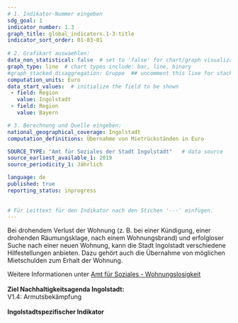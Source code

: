 ```yaml
---
# 1. Indikator-Nummer eingeben 
sdg_goal: 1 
indicator_number: 1.3
graph_title: global_indicators.1-3-title
indicator_sort_order: 01-03-01
 
# 2. Grafikart auswaehlen: 
data_non_statistical: false  # set to 'false' for chart/graph visualization 
graph_type: line  # chart types include: bar, line, binary 
#graph_stacked_disaggregation: Gruppe  ## uncomment this line for stacked bars. eplace 'Geschlecht' with the field of aggregation. 
computation_units: Euro
data_start_values:  # initialize the field to be shown  
 - field: Region 
   value: Ingolstadt 
 - field: Region 
   value: Bayern 

# 3. Berechnung und Quelle eingeben: 
national_geographical_coverage: Ingolstadt
computation_definitions: Übernahme von Mietrückständen in Euro

SOURCE_TYPE: "Amt für Soziales der Stadt Ingolstadt"   # data source  
source_earliest_available_1: 2019
source_periodicity_1: Jährlich

language: de   
published: true 
reporting_status: inprogress
 
 
# Für Leittext für den Indikator nach den Stichen '---' einfügen. 
---
```

Bei drohendem Verlust der Wohnung (z. B. bei einer Kündigung, einer drohenden Räumungsklage, nach einem Wohnungsbrand) und erfolgloser Suche nach einer neuen Wohnung, kann die Stadt Ingolstadt verschiedene Hilfestellungen anbieten. Dazu gehört auch die Übernahme von möglichen Mietschulden zum Erhalt der Wohnung.

Weitere Informationen unter <a href="https://www.ingolstadt.de/Leben/Soziales-Wohnen/Wohnen/Wohnungslosigkeit/">Amt für Soziales - Wohnungslosigkeit</a><br>
<br>
<b>Ziel Nachhaltigkeitsagenda Ingolstadt:</b><br>
V1.4: Armutsbekämpfung<br>
<br>
<b>Ingolstadtspezifischer Indikator</b>
